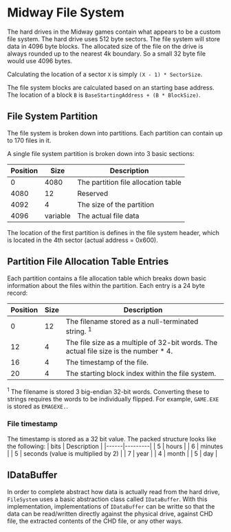 # Midway File System
The hard drives in the Midway games contain what appears to be a custom file system.  The hard drive uses 512 byte sectors.  The file system will store data in 4096 byte blocks. The allocated size of the file on the drive is always rounded up to the nearest 4k boundary.  So a small 32 byte file would use 4096 bytes.

Calculating the location of a sector `X` is simply `(X - 1) * SectorSize`.

The file system blocks are calculated based on an starting base address.  The location of a block `B` is `BaseStartingAddress + (B * BlockSize)`.

## File System Partition
The file system is broken down into partitions.  Each partition can contain up to 170 files in it.

A single file system partition is broken down into 3 basic sections:

| Position | Size | Description |
|----------|------|-------------|
| 0 | 4080 | The partition file allocation table | 
| 4080 | 12 | Reserved | 
| 4092 | 4 | The size of the partition | 
| 4096 | variable | The actual file data |

The location of the first partition is defines in the file system header, which is located in the 4th sector (actual address = 0x600).

## Partition File Allocation Table Entries
Each partition contains a file allocation table which breaks down basic information about the files within the partition.  Each entry is a 24 byte record:

| Position | Size | Description |
|----------|------|-------------|
| 0 | 12 | The filename stored as a null-terminated string.  <sup>1</sup> | 
| 12 | 4 | The file size as a multiple of 32-bit words.  The actual file size is the number * 4. | 
| 16 | 4 | The timestamp of the file. | 
| 20 | 4 | The starting block index within the file system. |

<sup>1</sup> The filename is stored 3 big-endian 32-bit words.  Converting these to strings requires the words to be individually flipped.  For example, `GAME.EXE` is stored as `EMAGEXE.`.

### File timestamp
The timestamp is stored as a 32 bit value.  The packed structure looks like the following:
| bits | Description |
|------|---------|
| 5    | hours   |
| 6    | minutes   |
| 5    | seconds (value is multiplied by 2)   |
| 7    | year   |
| 4    | month   |
| 5    | day   |

## IDataBuffer
In order to complete abstract how data is actually read from the hard drive, `FileSystem` uses a basic abstraction class called `IDataBuffer`.  With this implementation, implementations of `IDataBuffer` can be writte so that the data can be read/written directly against the physical drive, against CHD file, the extracted contents of the CHD file, or any other ways. 